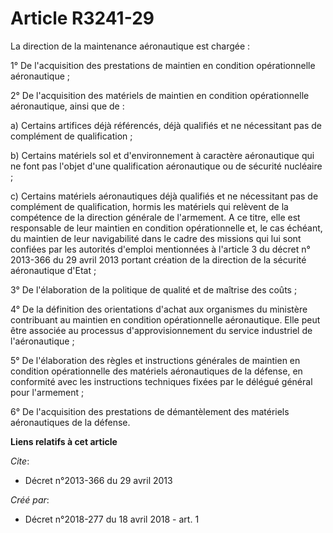 # Article R3241-29

La direction de la maintenance aéronautique est chargée : 

1° De l'acquisition des prestations de maintien en condition opérationnelle aéronautique ; 

2° De l'acquisition des matériels de maintien en condition opérationnelle aéronautique, ainsi que de : 

a) Certains artifices déjà référencés, déjà qualifiés et ne nécessitant pas de complément de qualification ; 

b) Certains matériels sol et d'environnement à caractère aéronautique qui ne font pas l'objet d'une qualification
aéronautique ou de sécurité nucléaire ; 

c) Certains matériels aéronautiques déjà qualifiés et ne nécessitant pas de complément de qualification, hormis les matériels
qui relèvent de la compétence de la direction générale de l'armement. A ce titre, elle est responsable de leur maintien en
condition opérationnelle et, le cas échéant, du maintien de leur navigabilité dans le cadre des missions qui lui sont
confiées par les autorités d'emploi mentionnées à l'article 3 du décret n° 2013-366 du 29 avril 2013 portant création de la
direction de la sécurité aéronautique d'Etat ; 

3° De l'élaboration de la politique de qualité et de maîtrise des coûts ; 

4° De la définition des orientations d'achat aux organismes du ministère contribuant au maintien en condition opérationnelle
aéronautique. Elle peut être associée au processus d'approvisionnement du service industriel de l'aéronautique ; 

5° De l'élaboration des règles et instructions générales de maintien en condition opérationnelle des matériels aéronautiques
de la défense, en conformité avec les instructions techniques fixées par le délégué général pour l'armement ; 

6° De l'acquisition des prestations de démantèlement des matériels aéronautiques de la défense.

**Liens relatifs à cet article**

_Cite_:

  - Décret n°2013-366 du 29 avril 2013

_Créé par_:

  - Décret n°2018-277 du 18 avril 2018 - art. 1
